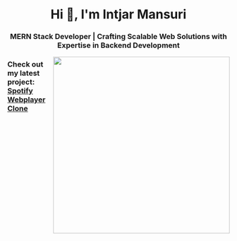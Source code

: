 <h1 align="center">Hi 👋, I'm Intjar Mansuri</h1>
<h3 align="center">MERN Stack Developer | Crafting Scalable Web Solutions with Expertise in Backend Development</h3>
<img align="right" width="400" src="https://cdn.dribbble.com/users/1162077/screenshots/3848914/programmer.gif">

<h3>Check out my latest project:  <a href="https://spotify-webplayer-five.vercel.app" target="_blank">Spotify Webplayer Clone</a> </h3>

